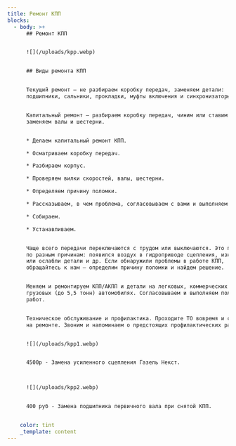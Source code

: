 ```yaml
---
title: Ремонт КПП
blocks:
  - body: >+
      ## Ремонт КПП


      ![](/uploads/kpp.webp)


      ## Виды ремонта КПП


      Текущий ремонт — не разбираем коробку передач, заменяем детали:
      подшипники, сальники, прокладки, муфты включения и синхронизаторы.


      Капитальный ремонт — разбираем коробку передач, чиним или ставим новую,
      заменяем валы и шестерни.


      * Делаем капитальный ремонт КПП.

      * Осматриваем коробку передач.

      * Разбираем корпус.

      * Проверяем вилки скоростей, валы, шестерни.

      * Определяем причину поломки.

      * Рассказываем, в чем проблема, согласовываем с вами и выполняем ремонт.

      * Собираем.

      * Устанавливаем.


      Чаще всего передачи переключаются с трудом или выключаются. Это происходит
      по разным причинам: появился воздух в гидроприводе сцепления, износились
      или ослабли детали и др. Если обнаружили проблемы в работе КПП,
      обращайтесь к нам — определим причину поломки и найдем решение.


      Меняем и ремонтируем КПП/АКПП и детали на легковых, коммерческих и
      грузовых (до 5,5 тонн) автомобилях. Согласовываем и выполняем полный цикл
      работ.


      Техническое обслуживание и профилактика. Проходите ТО вовремя и сэкономьте
      на ремонте. Звоним и напоминаем о предстоящих профилактических работах.


      ![](/uploads/kpp1.webp)


      4500р - Замена усиленного сцепления Газель Некст.



      ![](/uploads/kpp2.webp)


      400 руб - Замена подшипника первичного вала при снятой КПП.


    color: tint
    _template: content
---
```



